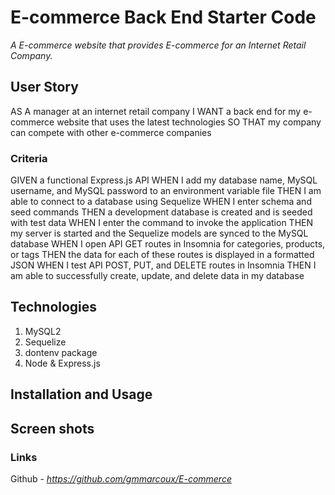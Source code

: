 # E-commerce Back End Starter Code
*A E-commerce website that provides E-commerce for an Internet Retail Company.*

## User Story
AS A manager at an internet retail company
I WANT a back end for my e-commerce website that uses the latest technologies
SO THAT my company can compete with other e-commerce companies

### Criteria
GIVEN a functional Express.js API
WHEN I add my database name, MySQL username, and MySQL password to an environment variable file
THEN I am able to connect to a database using Sequelize
WHEN I enter schema and seed commands
THEN a development database is created and is seeded with test data
WHEN I enter the command to invoke the application
THEN my server is started and the Sequelize models are synced to the MySQL database
WHEN I open API GET routes in Insomnia for categories, products, or tags
THEN the data for each of these routes is displayed in a formatted JSON
WHEN I test API POST, PUT, and DELETE routes in Insomnia
THEN I am able to successfully create, update, and delete data in my database

## Technologies
1. MySQL2
2. Sequelize
3. dontenv package
4. Node & Express.js

## Installation and Usage


## Screen shots


### Links
Github - *https://github.com/gmmarcoux/E-commerce*
